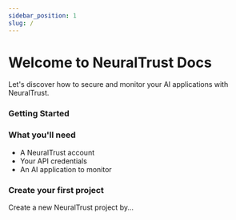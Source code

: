 ```yaml
---
sidebar_position: 1
slug: /
---
```





# Welcome to NeuralTrust Docs

Let's discover how to secure and monitor your AI applications with NeuralTrust.

### Getting Started



### What you'll need

- A NeuralTrust account
- Your API credentials
- An AI application to monitor

### Create your first project

Create a new NeuralTrust project by...
